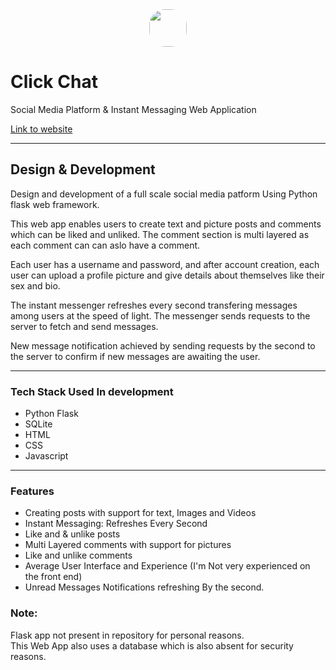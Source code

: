 <center><img src="https://hardope.pythonanywhere.com/static/icon.png" width=60 style="border-radius: 25px"></center>

# Click Chat

Social Media Platform & Instant Messaging Web Application<br>

[Link to website](https://hardope.pythonanywhere.com)

---

## Design & Development

Design and development of a full scale social media patform Using Python flask web framework.<br>

This web app enables users to create text and picture posts and comments which can be liked and unliked. The comment section is multi layered as each comment can can aslo have a comment.<br>

Each user has a username and password, and after account creation, each user can upload a profile picture and give details about themselves like their sex and bio.<br>

The instant messenger refreshes every second transfering messages among users at the speed of light. The messenger sends requests to the server to fetch and send messages.<br>

New message notification achieved by sending requests by the second to the server to confirm if new messages are awaiting the user.

---

### Tech Stack Used In development
* Python Flask
* SQLite
* HTML
* CSS
* Javascript

---

### Features
* Creating posts with support for text, Images and Videos
* Instant Messaging: Refreshes Every Second
* Like and & unlike posts
* Multi Layered comments with support for pictures
* Like and unlike comments
* Average User Interface and Experience (I'm Not very experienced on the front end)
* Unread Messages Notifications refreshing By the second.


### Note:
Flask app not present in repository for personal reasons.<br>
This Web App also uses a database which is also absent for security reasons.
